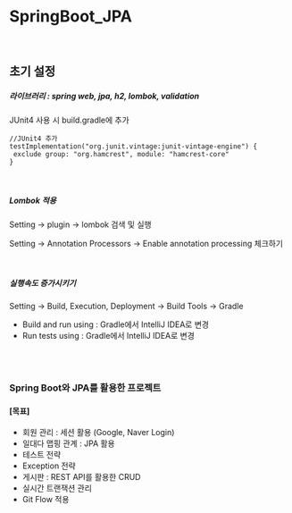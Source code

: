 # SpringBoot_JPA
<br>

## 초기 설정

##### 라이브러리 : spring web, jpa, h2, lombok, validation

JUnit4 사용 시 build.gradle에 추가

```
//JUnit4 추가
testImplementation("org.junit.vintage:junit-vintage-engine") {
 exclude group: "org.hamcrest", module: "hamcrest-core"
}
```

<br>

##### Lombok 적용

Setting → plugin → lombok 검색 및 실행

Setting → Annotation Processors → Enable annotation processing 체크하기

<br>

##### 실행속도 증가시키기

Setting → Build, Execution, Deployment → Build Tools → Gradle

- Build and run using : Gradle에서 IntelliJ IDEA로 변경
- Run tests using : Gradle에서 IntelliJ IDEA로 변경

<br>

<br>

### Spring Boot와 JPA를 활용한 프로젝트

#### [목표]

- 회원 관리 : 세션 활용 (Google, Naver Login)
- 일대다 맵핑 관계 : JPA 활용
- 테스트 전략
- Exception 전략
- 게시판 : REST API를 활용한 CRUD
- 실시간 트랜잭션 관리
- Git Flow 적용

<br>

